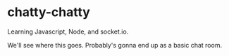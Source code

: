 chatty-chatty
=============

Learning Javascript, Node, and socket.io.

We'll see where this goes. Probably's gonna end up as a basic chat room.

